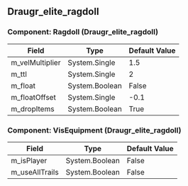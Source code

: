 ## Draugr_elite_ragdoll

### Component: Ragdoll (Draugr_elite_ragdoll)

|Field|Type|Default Value|
|---|---|---|
|m_velMultiplier|System.Single|1.5|
|m_ttl|System.Single|2|
|m_float|System.Boolean|False|
|m_floatOffset|System.Single|-0.1|
|m_dropItems|System.Boolean|True|

### Component: VisEquipment (Draugr_elite_ragdoll)

|Field|Type|Default Value|
|---|---|---|
|m_isPlayer|System.Boolean|False|
|m_useAllTrails|System.Boolean|False|

